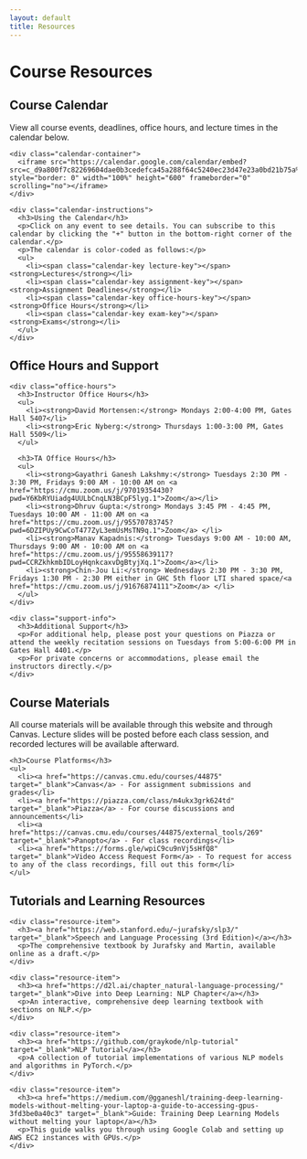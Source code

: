 ```yaml
---
layout: default
title: Resources
---
```


<div class="page-header">
  <h1>Course Resources</h1>
</div>

<div class="card">
    <h2>Course Calendar</h2>
    <p>View all course events, deadlines, office hours, and lecture times in the calendar below.</p>
    
    <div class="calendar-container">
      <iframe src="https://calendar.google.com/calendar/embed?src=c_d9a800f7c82269604dae0b3cedefca45a288f64c5240ec23d47e23a0bd21b75a%40group.calendar.google.com&ctz=America%2FNew_York" style="border: 0" width="100%" height="600" frameborder="0" scrolling="no"></iframe>
    </div>
    
    <div class="calendar-instructions">
      <h3>Using the Calendar</h3>
      <p>Click on any event to see details. You can subscribe to this calendar by clicking the "+" button in the bottom-right corner of the calendar.</p>
      <p>The calendar is color-coded as follows:</p>
      <ul>
        <li><span class="calendar-key lecture-key"></span> <strong>Lectures</strong></li>
        <li><span class="calendar-key assignment-key"></span> <strong>Assignment Deadlines</strong></li>
        <li><span class="calendar-key office-hours-key"></span> <strong>Office Hours</strong></li>
        <li><span class="calendar-key exam-key"></span> <strong>Exams</strong></li>
      </ul>
    </div>
  </div>


<div class="card">
    <h2>Office Hours and Support</h2>
    
    <div class="office-hours">
      <h3>Instructor Office Hours</h3>
      <ul>
        <li><strong>David Mortensen:</strong> Mondays 2:00-4:00 PM, Gates Hall 5407</li>
        <li><strong>Eric Nyberg:</strong> Thursdays 1:00-3:00 PM, Gates Hall 5509</li>
      </ul>
      
      <h3>TA Office Hours</h3>
      <ul>
        <li><strong>Gayathri Ganesh Lakshmy:</strong> Tuesdays 2:30 PM - 3:30 PM, Fridays 9:00 AM - 10:00 AM on <a href="https://cmu.zoom.us/j/97019354430?pwd=Y6KbRYUiadg4UULbCnqLN3BCpF5lyg.1">Zoom</a></li>
        <li><strong>Dhruv Gupta:</strong> Mondays 3:45 PM - 4:45 PM, Tuesdays 10:00 AM - 11:00 AM on <a href="https://cmu.zoom.us/j/95570783745?pwd=6DZIPUy9CwCoT477ZyL3emUsMsTN9q.1">Zoom</a> </li>
        <li><strong>Manav Kapadnis:</strong> Tuesdays 9:00 AM - 10:00 AM, Thursdays 9:00 AM - 10:00 AM on <a href="https://cmu.zoom.us/j/95558639117?pwd=CCRZkhkmbIDLoyHqnkcaxvDgBtyjXq.1">Zoom</a></li>
        <li><strong>Chin-Jou Li:</strong> Wednesdays 2:30 PM - 3:30 PM, Fridays 1:30 PM - 2:30 PM either in GHC 5th floor LTI shared space/<a href="https://cmu.zoom.us/j/91676874111">Zoom</a> </li>
      </ul>
    </div>
    
    <div class="support-info">
      <h3>Additional Support</h3>
      <p>For additional help, please post your questions on Piazza or attend the weekly recitation sessions on Tuesdays from 5:00-6:00 PM in Gates Hall 4401.</p>
      <p>For private concerns or accommodations, please email the instructors directly.</p>
    </div>
  </div>
  

<div class="resources-content">
  <div class="card">
    <h2>Course Materials</h2>
    <p>All course materials will be available through this website and through Canvas. Lecture slides will be posted before each class session, and recorded lectures will be available afterward.</p>
    
    <h3>Course Platforms</h3>
    <ul>
      <li><a href="https://canvas.cmu.edu/courses/44875" target="_blank">Canvas</a> - For assignment submissions and grades</li>
      <li><a href="https://piazza.com/class/m4ukx3grk624td" target="_blank">Piazza</a> - For course discussions and announcements</li>
      <li><a href="https://canvas.cmu.edu/courses/44875/external_tools/269" target="_blank">Panopto</a> - For class recordings</li>
      <li><a href="https://forms.gle/wpiC9cu9nVj5sHfQ8" target="_blank">Video Access Request Form</a> - To request for access to any of the class recordings, fill out this form</li>
    </ul>
  </div>
  
  <div class="card">
    <h2>Tutorials and Learning Resources</h2>
    
    <div class="resource-item">
      <h3><a href="https://web.stanford.edu/~jurafsky/slp3/" target="_blank">Speech and Language Processing (3rd Edition)</a></h3>
      <p>The comprehensive textbook by Jurafsky and Martin, available online as a draft.</p>
    </div>
    
    <div class="resource-item">
      <h3><a href="https://d2l.ai/chapter_natural-language-processing/" target="_blank">Dive into Deep Learning: NLP Chapter</a></h3>
      <p>An interactive, comprehensive deep learning textbook with sections on NLP.</p>
    </div>
    
    <div class="resource-item">
      <h3><a href="https://github.com/graykode/nlp-tutorial" target="_blank">NLP Tutorial</a></h3>
      <p>A collection of tutorial implementations of various NLP models and algorithms in PyTorch.</p>
    </div>
    
    <div class="resource-item">
      <h3><a href="https://medium.com/@gganeshl/training-deep-learning-models-without-melting-your-laptop-a-guide-to-accessing-gpus-3fd3be0a40c3" target="_blank">Guide: Training Deep Learning Models without melting your laptop</a></h3>
      <p>This guide walks you through using Google Colab and setting up AWS EC2 instances with GPUs.</p>
    </div>
  </div>
</div>